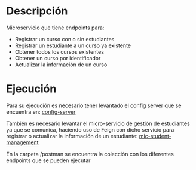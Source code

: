 # Descripción

Microservicio que tiene endpoints para:

* Registrar un curso con o sin estudiantes
* Registrar un estudiante a un curso ya existente
* Obtener todos los cursos existentes
* Obtener un curso por identificador
* Actualizar la información de un curso

# Ejecución

Para su ejecución es necesario tener levantado el config server que se encuentra en:
[config-server](https://github.com/jaimemachicado/config-server)

También es necesario levantar el micro-servicio de gestión de estudiantes ya que se comunica,
haciendo uso de Feign con dicho servicio para registrar o actualizar la información de un
estudiante:
[mic-student-management](https://github.com/jaimemachicado/mic-student-management)

En la carpeta /postman se encuentra la colección con los diferentes endpoints que se pueden ejecutar
